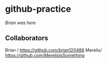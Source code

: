 # github-practice
*Brian was here*
## Collaborators
Brian / https://github.com/brian120488
Merelis/ https://github.com/MerelisIsSomething
